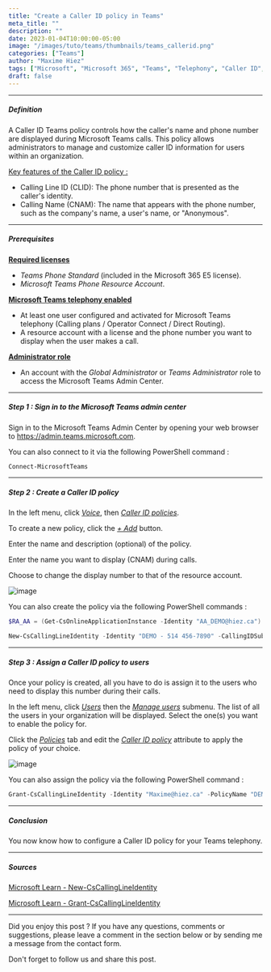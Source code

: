 ```yaml
---
title: "Create a Caller ID policy in Teams"
meta_title: ""
description: ""
date: 2023-01-04T10:00:00-05:00
image: "/images/tuto/teams/thumbnails/teams_callerid.png"
categories: ["Teams"]
author: "Maxime Hiez"
tags: ["Microsoft", "Microsoft 365", "Teams", "Telephony", "Caller ID", "Direct Routing", "Calling Plan", "Operator Connect", "PowerShell"]
draft: false
---
```

---

##### Definition
A Caller ID Teams policy controls how the caller's name and phone number are displayed during Microsoft Teams calls. This policy allows administrators to manage and customize caller ID information for users within an organization.

<u>Key features of the Caller ID policy :</u>
- Calling Line ID (CLID): The phone number that is presented as the caller's identity.
- Calling Name (CNAM): The name that appears with the phone number, such as the company's name, a user's name, or "Anonymous".

---

##### Prerequisites
**<u>Required licenses</u>**
- *Teams Phone Standard* (included in the Microsoft 365 E5 license).
- *Microsoft Teams Phone Resource Account*.

**<u>Microsoft Teams telephony enabled</u>**
- At least one user configured and activated for Microsoft Teams telephony (Calling plans / Operator Connect / Direct Routing).
- A resource account with a license and the phone number you want to display when the user makes a call.

**<u>Administrator role</u>**
- An account with the *Global Administrator* or *Teams Administrator* role to access the Microsoft Teams Admin Center.

---

##### Step 1 : Sign in to the Microsoft Teams admin center
Sign in to the Microsoft Teams Admin Center by opening your web browser to https://admin.teams.microsoft.com.

You can also connect to it via the following PowerShell command :
```powershell
Connect-MicrosoftTeams
```

---

##### Step 2 : Create a Caller ID policy
In the left menu, click *<u>Voice</u>*, then *<u>Caller ID policies</u>*.

To create a new policy, click the *<u>+ Add</u>* button.

Enter the name and description (optional) of the policy.

Enter the name you want to display (CNAM) during calls.

Choose to change the display number to that of the resource account.

![image](/images/teams/teams_callerid-001.png)

You can also create the policy via the following PowerShell commands :
```powershell
$RA_AA = (Get-CsOnlineApplicationInstance -Identity "AA_DEMO@hiez.ca").ObjectId

New-CsCallingLineIdentity -Identity "DEMO - 514 456-7890" -CallingIDSubstitute Resource -EnableUserOverride $false -ResourceAccount $RA_AA -CompanyName "Contoso"
```

---

##### Step 3 : Assign a Caller ID policy to users
Once your policy is created, all you have to do is assign it to the users who need to display this number during their calls.

In the left menu, click *<u>Users</u>* then the *<u>Manage users</u>* submenu. The list of all the users in your organization will be displayed. Select the one(s) you want to enable the policy for.

Click the *<u>Policies</u>* tab and edit the *<u>Caller ID policy</u>* attribute to apply the policy of your choice.

![image](/images/teams/teams_callerid-002.png)

You can also assign the policy via the following PowerShell command :
```powershell
Grant-CsCallingLineIdentity -Identity "Maxime@hiez.ca" -PolicyName "DEMO - 514 456-7890"
```

---

##### Conclusion
You now know how to configure a Caller ID policy for your Teams telephony.

---

##### Sources
[Microsoft Learn - New-CsCallingLineIdentity](https://learn.microsoft.com/en-us/powershell/module/teams/new-cscallinglineidentity?view=teams-ps)

[Microsoft Learn - Grant-CsCallingLineIdentity](https://learn.microsoft.com/en-us/powershell/module/teams/grant-cscallinglineidentity?view=teams-ps)

---


Did you enjoy this post ? If you have any questions, comments or suggestions, please leave a comment in the section below or by sending me a message from the contact form.

Don't forget to follow us and share this post.